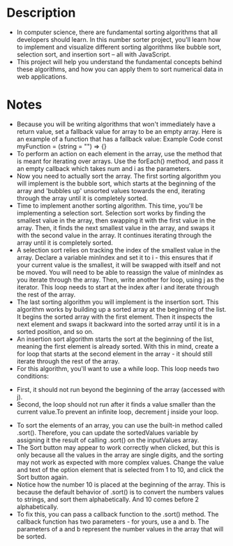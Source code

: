 # Description

- In computer science, there are fundamental sorting algorithms that all developers should learn. In this number sorter project, you'll learn how to implement and visualize different sorting algorithms like bubble sort, selection sort, and insertion sort – all with JavaScript.
- This project will help you understand the fundamental concepts behind these algorithms, and how you can apply them to sort numerical data in web applications.

# Notes

- Because you will be writing algorithms that won't immediately have a return value, set a fallback value for array to be an empty array. Here is an example of a function that has a fallback value:
  Example Code
  const myFunction = (string = "") => {}
- To perform an action on each element in the array, use the method that is meant for iterating over arrays. Use the forEach() method, and pass it an empty callback which takes num and i as the parameters.
- Now you need to actually sort the array. The first sorting algorithm you will implement is the bubble sort, which starts at the beginning of the array and 'bubbles up' unsorted values towards the end, iterating through the array until it is completely sorted.
- Time to implement another sorting algorithm. This time, you'll be implementing a selection sort. Selection sort works by finding the smallest value in the array, then swapping it with the first value in the array. Then, it finds the next smallest value in the array, and swaps it with the second value in the array. It continues iterating through the array until it is completely sorted.
- A selection sort relies on tracking the index of the smallest value in the array. Declare a variable minIndex and set it to i - this ensures that if your current value is the smallest, it will be swapped with itself and not be moved. You will need to be able to reassign the value of minIndex as you iterate through the array. Then, write another for loop, using j as the iterator. This loop needs to start at the index after i and iterate through the rest of the array.
- The last sorting algorithm you will implement is the insertion sort. This algorithm works by building up a sorted array at the beginning of the list. It begins the sorted array with the first element. Then it inspects the next element and swaps it backward into the sorted array until it is in a sorted position, and so on.
- An insertion sort algorithm starts the sort at the beginning of the list, meaning the first element is already sorted. With this in mind, create a for loop that starts at the second element in the array - it should still iterate through the rest of the array.
- For this algorithm, you'll want to use a while loop. This loop needs two conditions:

* First, it should not run beyond the beginning of the array (accessed with j).
* Second, the loop should not run after it finds a value smaller than the current value.To prevent an infinite loop, decrement j inside your loop.

- To sort the elements of an array, you can use the built-in method called .sort(). Therefore, you can update the sortedValues variable by assigning it the result of calling .sort() on the inputValues array.
- The Sort button may appear to work correctly when clicked, but this is only because all the values in the array are single digits, and the sorting may not work as expected with more complex values. Change the value and text of the option element that is selected from 1 to 10, and click the Sort button again.
- Notice how the number 10 is placed at the beginning of the array. This is because the default behavior of .sort() is to convert the numbers values to strings, and sort them alphabetically. And 10 comes before 2 alphabetically.
- To fix this, you can pass a callback function to the .sort() method. The callback function has two parameters - for yours, use a and b. The parameters of a and b represent the number values in the array that will be sorted.
